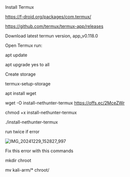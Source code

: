 Install Termux

https://f-droid.org/packages/com.termux/

https://github.com/termux/termux-app/releases

Download latest termun version, app_v0.118.0

Open Termux
run:

apt update

apt upgrade yes to all

Create storage

termux-setup-storage

apt install wget

wget -O install-nethunter-termux https://offs.ec/2MceZWr

chmod +x install-nethunter-termux

./install-nethunter-termux

run twice if error

![IMG_20241229_152827_997](https://github.com/user-attachments/assets/729407c7-d8d6-4d35-9909-d9cb73c838f0)

Fix this error with this commands

mkdir chroot

mv kali-arm/* chroot/


